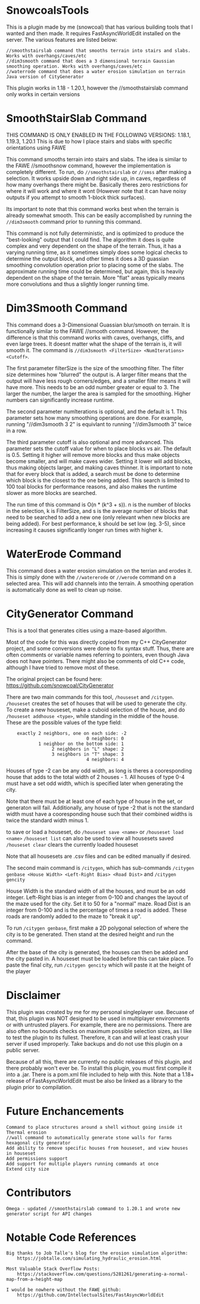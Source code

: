 # SnowcoalsTools

This is a plugin made by me (snowcoal) that has various building tools that I wanted and then made. It requires FastAsyncWorldEdit installed on the server.
The various features are listed below:

    //smoothstairslab command that smooths terrain into stairs and slabs. Works with overhangs/caves/etc
    //dim3smooth command that does a 3 dimensional terrain Gaussian smoothing operation. Works with overhangs/caves/etc
    //waterrode command that does a water erosion simulation on terrain
    Java version of CityGenerator

This plugin works in 1.18 - 1.20.1, however the //smoothstairslab command only works in certain versions

# SmoothStairSlab Command

THIS COMMAND IS ONLY ENABLED IN THE FOLLOWING VERSIONS: 1.18.1, 1.19.3, 1.20.1
This is due to how I place stairs and slabs with specific orientations using FAWE

This command smooths terrain into stairs and slabs. The idea is similar to the FAWE //smoothsnow command, however the implementation is
completely different. To run, do ```//smoothstairslab``` or ```//smss``` after making a selection. It works upside down and right side up, in caves, regardless
of how many overhangs there might be. Basically theres zero restrictions for where it will work and where it wont (However note that it can have noisy outputs if
you attempt to smooth 1-block thick surfaces).

Its important to note that this command works best when the terrain is already somewhat smooth.
This can be easily accomplished by running the ```//dim3smooth``` command prior to running this command.

This command is not fully deterministic, and is optimized to produce the "best-looking" output that I could find. The algorithm it does is quite complex and
very dependent on the shape of the terrain. Thus, it has a varying running time, as it sometimes simply does some logical checks to determine the output block,
and other times it does a 3D guassian smoothing convolution operation prior to placing some of the slabs. The approximate running time could be determined,
but again, this is heavily dependent on the shape of the terrain. More "flat" areas typically means more convolutions and thus a slightly longer running time.

# Dim3Smooth Command

This command does a 3-Dimensional Guassian blur/smooth on terrain. It is functionally similar to the FAWE //smooth command.
However, the difference is that this command works with caves, overhangs, cliffs, and even large trees. It doesnt matter what the shape of the terrain is, it will smooth it.
The command is ```//dim3smooth <FilterSize> <NumIterations> <Cutoff>```.

The first parameter filterSize is the size of the smoothing filter.
The filter size determines how "blurred" the output is. A larger filter means that the output will have less rough corners/edges, and a smaller filter means it will have more.
This needs to be an odd number greater or equal to 3. The larger the number, the larger the area is sampled for the smoothing. Higher numbers can significantly increase runtime.

The second parameter numIterations is optional, and the default is 1. This parameter sets how many smoothing operations are done. For example, running "//dim3smooth 3 2"
is equivlant to running "//dim3smooth 3" twice in a row.

The third parameter cutoff is also optional and more advanced. This parameter sets the cutoff value for when to place blocks vs air. The default is 0.5.
Setting it higher will remove more blocks and thus make objects become smaller, and will make caves wider. Setting it lower will add blocks, thus making objects larger,
and making caves thinner. It is important to note that for every block that is added, a search must be done to determine which block is the closest to the one being added.
This search is limited to 100 toal blocks for performance reasons, and also makes the runtime slower as more blocks are searched.

The run time of this command is O(n * (k^3 + s)). n is the number of blocks in the selection, k is FilterSize, and s is the average number of blocks that need
to be searched to add a new one (only relevant when new blocks are being added). For best performance, k should be set low (eg. 3-5),
since increasing it causes significantly longer run times with higher k.

# WaterErode Command

This command does a water erosion simulation on the terrian and erodes it. This is simply done with the ```//watererode``` or ```//werode``` command on a selected area.
This will add channels into the terrain. A smoothing operation is automatically done as well to clean up noise.

# CityGenerator Command

This is a tool that generates cities using a maze-based algorithm.

Most of the code for this was directly copied from my C++ CityGenerator project, and some conversions were done to fix syntax stuff.
Thus, there are often comments or variable names referring to pointers, even though Java does not have pointers. There might also be comments
of old C++ code, although I have tried to remove most of these.

The original project can be found here: https://github.com/snowcoal/CityGenerator

There are two main commands for this tool, ```/houseset``` and ```/citygen```. ```/houseset``` creates the set of houses that will be used to generate the city.
To create a new houseset, make a cuboid selection of the house, and do ```/houseset addhouse <type>```, while standing in the middle of the house. 
These are the possible values of the type field:

        exactly 2 neighbors, one on each side: -2
                                  0 neighbors: 0
                1 neighbor on the bottom side: 1
                     2 neighbors in "L" shape: 2
                     3 neighbors in "T" shape: 3
                                  4 neighbors: 4

Houses of type -2 can be any odd width, as long is theres a cooresponding house that adds to the total width of 2 houses - 1. All houses of type 0-4 must have
a set odd width, which is specified later when generating the city.

Note that there must be at least one of each type of house in the set, or generaton will fail. Additionally, any house of type -2 that is not the standard
width must have a cooresponding house such that their combined widths is twice the standard width minus 1.

to save or load a houseset, do ```/houseset save <name>``` or ```/houseset load <name>```
```/houseset list``` can also be used to view all housesets saved
```/houseset clear``` clears the currently loaded houseset

Note that all housesets are .csv files and can be edited manually if desired.

The second main command is ```/citygen```, which has sub-commands ```/citygen genbase <House Width> <Left-Right Bias> <Road Dist>``` and ```/citygen gencity```

House Width is the standard width of all the houses, and must be an odd integer.
Left-Right bias is an integer from 0-100 and changes the layout of the maze used for the city. Set it to 50 for a "normal" maze.
Road Dist is an integer from 0-100 and is the percentage of times a road is added. These roads are randomly added to the maze to "break it up".

To run ```/citygen genbase```, first make a 2D polygonal selection of where the city is to be generated. Then stand at the desired height and run the command.

After the base of the city is generated, the houses can then be added and the city pasted in. A houseset must be loaded before this can take place. To paste
the final city, run ```/citygen gencity``` which will paste it at the height of the player

# Disclaimer

This plugin was created by me for my personal singleplayer use. Becuase of that, this plugin was NOT designed to be used in multiplayer environments or with untrusted players.
For example, there are no permissions. There are also often no bounds checks on maximum possible selection sizes, as I like to test the plugin to its fullest.
Therefore, it can and will at least crash your server if used improperly. Take backups and do not use this plugin on a public server.

Because of all this, there are currently no public releases of this plugin, and there probably won't ever be. To install this plugin, you must first compile it into a .jar.
There is a pom.xml file included to help with this. Note that a 1.18+ release of FastAsyncWorldEdit must be also be linked as a library to the plugin prior to compilation.

# Future Enchancements

    Command to place structures around a shell without going inside it
    Thermal erosion
    //wall command to automatically generate stone walls for farms
    hexagonal city generator
    Add ability to remove specific houses from houseset, and view houses in houseset
    Add permissions support
    Add support for multiple players running commands at once
    Extend city size

# Contributors

    Omega - updated //smoothstairslab command to 1.20.1 and wrote new generator script for API changes

# Notable Code References

    Big thanks to Job Talle's blog for the erosion simulation algorithm:
        https://jobtalle.com/simulating_hydraulic_erosion.html

    Most Valuable Stack Overflow Posts:
        https://stackoverflow.com/questions/5281261/generating-a-normal-map-from-a-height-map

    I would be nowhere without the FAWE github:
        https://github.com/IntellectualSites/FastAsyncWorldEdit

